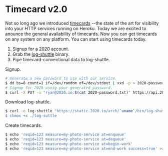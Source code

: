 # Timecard v2.0

Not so long ago we introduced [timecards](https://github.com/ryandotsmith/qed/blob/master/time-cards.md) --the state of the art for visibility into your HTTP services running on Heroku. Today we are excited to anounce the general availability of timecards. Now you can get timecards on any system on any platform. You can start using timecards today.

1. Signup for a 2020 account.
2. Grab the [log-shuttle]() binary.
3. Pipe timecard-conventional data to log-shuttle.

Signup.

```bash
# Generate a new password to use with our service.
$ dd bs=8 count=1 if=/dev/random of=/dev/stdout | xxd -p > 2020-password.txt
# Signup for 2020 usnig your generated password.
$ curl -X PUT -u "ryan@2020.io:$(cat 2020-password.txt)" https://api.2020.io/signup
```

Download log-shuttle.

```bash
$ curl -o log-shuttle "https://static.2020.io/arch/`uname`/bin/log-shuttle
$ chmox +x ./log-suttle
```

Create timecards.

```bash
$ echo 'reqid=123 measure=my-photo-service at=enqueue'    					 >> logfile
$ echo 'reqid=123 measure=my-photo-service at=dequeue'    					 >> logfile
$ echo 'reqid=123 measure=my-photo-service at=begin-work' 					 >> logfile
$ echo 'reqid=123 measure=my-photo-service at=end-work success=true' >> logfile
```
